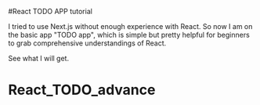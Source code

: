 #React TODO APP tutorial

I tried to use Next.js without enough experience with React.
So now I am on the basic app "TODO app", which is simple but pretty helpful for beginners to grab comprehensive understandings of React.

See what I will get.
# React_TODO_advance
